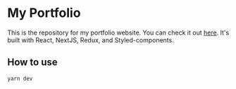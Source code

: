 # My Portfolio

This is the repository for my portfolio website. You can check it out [here](https://thalesludwig.vercel.app/). It's built with React, NextJS, Redux, and Styled-components.

## How to use

```bash
yarn dev
```
